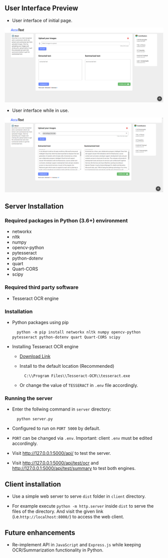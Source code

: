 ## User Interface Preview
- User interface of initial page.

![page-ui](./images/page-ui.png)
- User interface while in use.

![page-ui-use](./images/page-ui-use.png)

## Server Installation
### Required packages in Python (3.6+) environment
- networkx
- nltk
- numpy
- opencv-python
- pytesseract
- python-dotenv
- quart
- Quart-CORS
- scipy


### Required third party software
- Tesseract OCR engine

### Installation

- Python packages using pip

        python -m pip install networkx nltk numpy opencv-python pytesseract python-dotenv quart Quart-CORS scipy

- Installing Tesseract OCR engine

    - [Download Link](https://digi.bib.uni-mannheim.de/tesseract/tesseract-ocr-w64-setup-v5.0.1.20220107.exe)

    - Install to the default location (Recommended)

            C:\\Program Files\\Tesseract-OCR\\tesseract.exe

    - Or change the value of `TESSERACT` in `.env` file accordingly.


### Running the server

- Enter the follwing command in `server` directory:

        python server.py

- Configured to run on `PORT 5000` by default.

- `PORT` can be changed via `.env`. Important: client `.env` must be edited accordingly.

- Visit http://127.0.0.1:5000/api/ to test the server.

- Visit http://127.0.0.1:5000/api/test/ocr and http://127.0.0.1:5000/api/test/summary to test both engines.


## Client installation

- Use a simple web server to serve `dist` folder in `client` directory.

- For example execute `python -m http.server` inside `dist` to serve the files of the directory. And visit the given link (i.e.`http://localhost:8000/`) to access the web client.

## Future enhancements

- Re-implement API in `JavaScript` and `Express.js` while keeping OCR/Summarization functionality in Python. 
